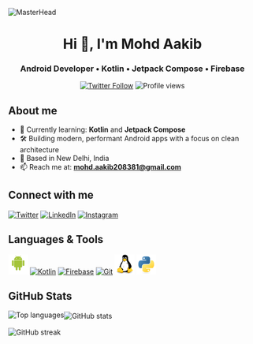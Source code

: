 ![MasterHead](https://user-images.githubusercontent.com/74038190/215768208-3bf3dda8-eeea-40ee-a58b-f5ac529685bf.gif)

<h1 align="center">Hi 👋, I'm Mohd Aakib</h1>
<h3 align="center">Android Developer • Kotlin • Jetpack Compose • Firebase</h3>

<p align="center">
  <a href="https://twitter.com/mohdaakib_21" target="_blank"><img src="https://img.shields.io/twitter/follow/mohdaakib_21?logo=twitter&style=for-the-badge" alt="Twitter Follow" /></a>
  <img src="https://komarev.com/ghpvc/?username=geniusapk&label=Profile%20views&color=0e75b6&style=flat" alt="Profile views" />
  
</p>

## About me

- 🌱 Currently learning: **Kotlin** and **Jetpack Compose**
- 🛠️ Building modern, performant Android apps with a focus on clean architecture
- 📍 Based in New Delhi, India
- 📫 Reach me at: **mohd.aakib208381@gmail.com**

## Connect with me

<p align="left">
  <a href="https://twitter.com/mohdaakib_21" target="_blank"><img align="center" src="https://raw.githubusercontent.com/rahuldkjain/github-profile-readme-generator/master/src/images/icons/Social/twitter.svg" alt="Twitter" height="30" width="40" /></a>
  <a href="https://linkedin.com/in/mohd-aakib-0546ab272" target="_blank"><img align="center" src="https://raw.githubusercontent.com/rahuldkjain/github-profile-readme-generator/master/src/images/icons/Social/linked-in-alt.svg" alt="LinkedIn" height="30" width="40" /></a>
  <a href="https://instagram.com/_aakib__21" target="_blank"><img align="center" src="https://raw.githubusercontent.com/rahuldkjain/github-profile-readme-generator/master/src/images/icons/Social/instagram.svg" alt="Instagram" height="30" width="40" /></a>
</p>

## Languages & Tools

<p align="left">
  <a href="https://developer.android.com" target="_blank" rel="noreferrer"><img src="https://raw.githubusercontent.com/devicons/devicon/master/icons/android/android-original-wordmark.svg" alt="Android" width="40" height="40"/></a>
  <a href="https://kotlinlang.org" target="_blank" rel="noreferrer"><img src="https://www.vectorlogo.zone/logos/kotlinlang/kotlinlang-icon.svg" alt="Kotlin" width="40" height="40"/></a>
  <a href="https://firebase.google.com/" target="_blank" rel="noreferrer"><img src="https://www.vectorlogo.zone/logos/firebase/firebase-icon.svg" alt="Firebase" width="40" height="40"/></a>
  <a href="https://git-scm.com/" target="_blank" rel="noreferrer"><img src="https://www.vectorlogo.zone/logos/git-scm/git-scm-icon.svg" alt="Git" width="40" height="40"/></a>
  <a href="https://www.linux.org/" target="_blank" rel="noreferrer"><img src="https://raw.githubusercontent.com/devicons/devicon/master/icons/linux/linux-original.svg" alt="Linux" width="40" height="40"/></a>
  <a href="https://www.python.org" target="_blank" rel="noreferrer"><img src="https://raw.githubusercontent.com/devicons/devicon/master/icons/python/python-original.svg" alt="Python" width="40" height="40"/></a>
</p>

## GitHub Stats

<p>
  <img align="left" src="https://github-readme-stats.vercel.app/api/top-langs?username=geniusapk&show_icons=true&locale=en&layout=compact" alt="Top languages" />
</p>

<p>
  <img align="center" src="https://github-readme-stats.vercel.app/api?username=geniusapk&show_icons=true&locale=en" alt="GitHub stats" />
</p>

<p>
  <img align="center" src="https://github-readme-streak-stats.herokuapp.com/?user=geniusapk" alt="GitHub streak" />
</p>
